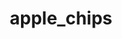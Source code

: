 ---
title: apple_chips
title_small: Яблучні чіпси
lang: "ua"

categorie: dried_fruits

title_text: "Яблучні чіпси-смачний і корисний низькокалорійний продукт, який підходить і дорослим і дітям."

layout: products_in
popular: "yes"

description: "<p>Яблучні чіпси-смачний і корисний низькокалорійний продукт, який підходить і дорослим і дітям. Тонко нарізані і добре просушені яблука надають чіпсам дуже хрусткий і приємний смак. Вони замінюють печиво, цукерки та інші продукти для перекусу. </p>
<p> Це хрустке ласощі містять велику кількість вітамінів, мінеральних речовин, клітковини і органічних кислот. Так в складі міститься від 5до50мг.% Хлорогенова кислоти, яка сприяє виведенню з організму щавлевої кислоти, що зумовлює нормальну діяльність печінки. Клітковина утримує велику кількість води і рухаючись далі по кишечнику і товстої кишці надає очищаючу дію, тому так актуальна при запорах. В цілому-яблучні чіпси сприяють нормалізації шлунково-кишкового тракту і травної системи. </p>
<p> На виробництві не використовуються смакові добавки, ароматизатори, барвники та інші хімічні речовини. </p><p>Склад: 100% натуральне яблуко.</p>"
permalink: "/products/dried_fruits/apple_chips"
---